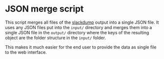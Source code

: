 # JSON merge script

This script merges all files of the [slackdump](https://github.com/rusq/slackdump) output into a single JSON file.
It uses any JSON files put into the `input/` directory and merges them into a single JSON file in the `output/` directory where the keys of the resulting object are the folder structure in the `input/` folder.

This makes it much easier for the end user to provide the data as single file to the web interface.
